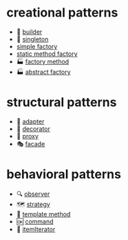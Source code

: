 # creational patterns
- 🔨 [builder](creational/builder.md)
- 🥇 [singleton](creational/singleton.md)
- [simple factory](creational/factory-simple.md)
- [static method factory](creational/factory-static-method.md)
- 🏭 [factory method](creational/factory-method.md)
- 🏭 [abstract factory](creational/factory-abstract.md)

# structural patterns
- 🔌 [adapter](structural/adapter.md)
- 🎁 [decorator](structural/decorator.md)
- 📱 [proxy](structural/proxy.md)
- 🎭 [facade](structural/facade.md)

# behavioral patterns
- 🔍 [observer](behavioral/observer.md)
- 🗺 [strategy](behavioral/strategy.md)
- 🔁 [template method](behavioral/template-method.md)
- 🆗 [command](behavioral/command.md)
- 🚴 [itemIterator](behavioral/itemIterator.md)
